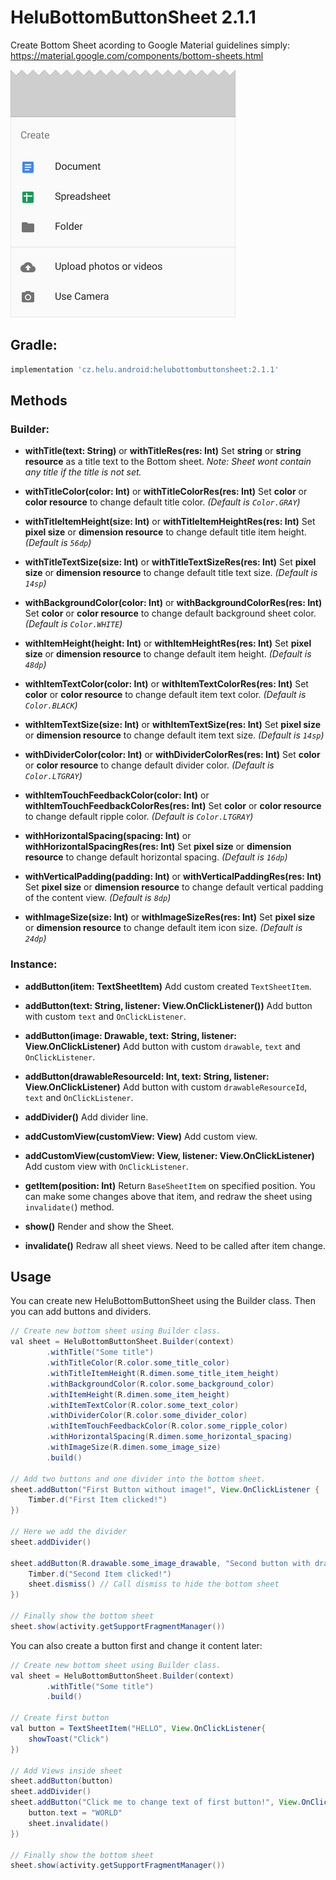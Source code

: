 # HeluBottomButtonSheet 2.1.1
Create Bottom Sheet acording to Google Material guidelines simply: https://material.google.com/components/bottom-sheets.html

![Alt text](./extras/HeluBottomButtonSheet.png?raw=true "HeluBottomButtonSheet")


## Gradle:
```groovy
implementation 'cz.helu.android:helubottombuttonsheet:2.1.1'
```


## Methods


### Builder:

* **withTitle(text: String)** or **withTitleRes(res: Int)**
  Set **string** or **string resource** as a title text to the Bottom sheet. 
  *Note: Sheet wont contain any title if the title is not set.*
  
* **withTitleColor(color: Int)** or **withTitleColorRes(res: Int)**
  Set **color** or **color resource** to change default title color. 
  *(Default is ```Color.GRAY```)*

* **withTitleItemHeight(size: Int)** or **withTitleItemHeightRes(res: Int)**
  Set **pixel size** or **dimension resource** to change default title item height. 
  *(Default is ```56dp```)*
  
* **withTitleTextSize(size: Int)** or **withTitleTextSizeRes(res: Int)**
  Set **pixel size** or **dimension resource** to change default title text size. 
  *(Default is ```14sp```)*

* **withBackgroundColor(color: Int)** or **withBackgroundColorRes(res: Int)**
  Set **color** or **color resource** to change default background sheet color. 
  *(Default is ```Color.WHITE```)*
  
* **withItemHeight(height: Int)** or **withItemHeightRes(res: Int)**
  Set **pixel size** or **dimension resource** to change default item height. 
  *(Default is ```48dp```)*
  
* **withItemTextColor(color: Int)** or **withItemTextColorRes(res: Int)**
  Set **color** or **color resource** to change default item text color. 
  *(Default is ```Color.BLACK```)*
  
* **withItemTextSize(size: Int)** or **withItemTextSize(res: Int)**
  Set **pixel size** or **dimension resource** to change default item text size. 
  *(Default is ```14sp```)*

* **withDividerColor(color: Int)** or **withDividerColorRes(res: Int)**
  Set **color** or **color resource** to change default divider color. 
  *(Default is ```Color.LTGRAY```)*

* **withItemTouchFeedbackColor(color: Int)** or **withItemTouchFeedbackColorRes(res: Int)**
  Set **color** or **color resource** to change default ripple color. 
  *(Default is ```Color.LTGRAY```)*
  
* **withHorizontalSpacing(spacing: Int)** or **withHorizontalSpacingRes(res: Int)**
  Set **pixel size** or **dimension resource** to change default horizontal spacing. 
  *(Default is ```16dp```)*
  
* **withVerticalPadding(padding: Int)** or **withVerticalPaddingRes(res: Int)**
  Set **pixel size** or **dimension resource** to change default vertical padding of the content view. 
  *(Default is ```8dp```)*
  
* **withImageSize(size: Int)** or **withImageSizeRes(res: Int)**
  Set **pixel size** or **dimension resource** to change default item icon size. 
  *(Default is ```24dp```)*
  
  
### Instance:


* **addButton(item: TextSheetItem)**
  Add custom created ```TextSheetItem```.

* **addButton(text: String, listener: View.OnClickListener())**
  Add button with custom ```text``` and ```OnClickListener```.

* **addButton(image: Drawable, text: String, listener: View.OnClickListener)**
  Add button with custom ```drawable```,  ```text``` and ```OnClickListener```.

* **addButton(drawableResourceId: Int, text: String, listener: View.OnClickListener)**
  Add button with custom ```drawableResourceId```,  ```text``` and ```OnClickListener```.

* **addDivider()**
  Add divider line.

* **addCustomView(customView: View)**
  Add custom view.

* **addCustomView(customView: View, listener: View.OnClickListener)**
  Add custom view with ```OnClickListener```.

* **getItem(position: Int)** 
  Return ```BaseSheetItem``` on specified position. You can make some changes above that item, and redraw the sheet using ```invalidate(```) method.

* **show()**
  Render and show the Sheet.

* **invalidate()**
  Redraw all sheet views. Need to be called after item change.


## Usage
You can create new HeluBottomButtonSheet using the Builder class. Then you can add buttons and dividers.

```java
// Create new bottom sheet using Builder class.
val sheet = HeluBottomButtonSheet.Builder(context)
		.withTitle("Some title")
		.withTitleColor(R.color.some_title_color)
		.withTitleItemHeight(R.dimen.some_title_item_height)
		.withBackgroundColor(R.color.some_background_color)
		.withItemHeight(R.dimen.some_item_height)
		.withItemTextColor(R.color.some_text_color)
		.withDividerColor(R.color.some_divider_color)
		.withItemTouchFeedbackColor(R.color.some_ripple_color)
		.withHorizontalSpacing(R.dimen.some_horizontal_spacing)
		.withImageSize(R.dimen.some_image_size)
		.build()

// Add two buttons and one divider into the bottom sheet.
sheet.addButton("First Button without image!", View.OnClickListener {
	Timber.d("First Item clicked!")
})

// Here we add the divider
sheet.addDivider()

sheet.addButton(R.drawable.some_image_drawable, "Second button with drawable image!", View.OnClickListener {
	Timber.d("Second Item clicked!")
	sheet.dismiss() // Call dismiss to hide the bottom sheet
})

// Finally show the bottom sheet
sheet.show(activity.getSupportFragmentManager())
```






You can also create a button first and change it content later:
```java
// Create new bottom sheet using Builder class.
val sheet = HeluBottomButtonSheet.Builder(context)
		.withTitle("Some title")
		.build()

// Create first button
val button = TextSheetItem("HELLO", View.OnClickListener{
	showToast("Click")
})

// Add Views inside sheet
sheet.addButton(button)
sheet.addDivider()
sheet.addButton("Click me to change text of first button!", View.OnClickListener {
	button.text = "WORLD"
	sheet.invalidate()
})

// Finally show the bottom sheet
sheet.show(activity.getSupportFragmentManager())
```
